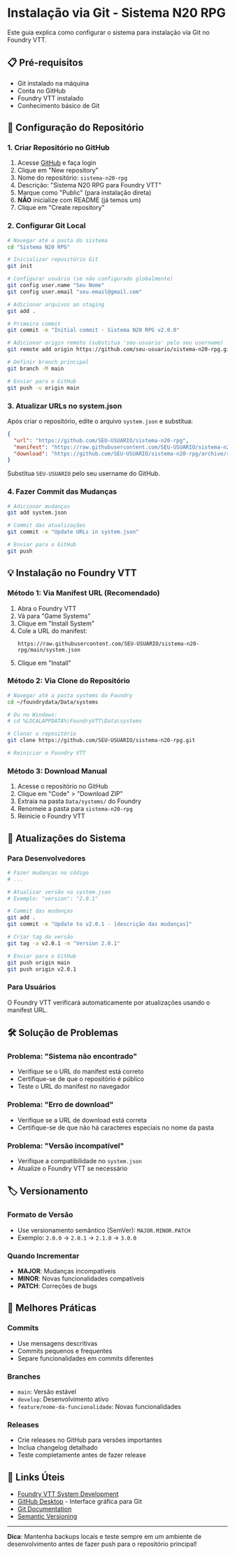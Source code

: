 # Instalação via Git - Sistema N20 RPG

Este guia explica como configurar o sistema para instalação via Git no Foundry VTT.

## 📋 Pré-requisitos

- Git instalado na máquina
- Conta no GitHub
- Foundry VTT instalado
- Conhecimento básico de Git

## 🚀 Configuração do Repositório

### 1. Criar Repositório no GitHub

1. Acesse [GitHub](https://github.com) e faça login
2. Clique em "New repository"
3. Nome do repositório: `sistema-n20-rpg`
4. Descrição: "Sistema N20 RPG para Foundry VTT"
5. Marque como "Public" (para instalação direta)
6. **NÃO** inicialize com README (já temos um)
7. Clique em "Create repository"

### 2. Configurar Git Local

```bash
# Navegar até a pasta do sistema
cd "Sistema N20 RPG"

# Inicializar repositório Git
git init

# Configurar usuário (se não configurado globalmente)
git config user.name "Seu Nome"
git config user.email "seu.email@gmail.com"

# Adicionar arquivos ao staging
git add .

# Primeiro commit
git commit -m "Initial commit - Sistema N20 RPG v2.0.0"

# Adicionar origin remoto (substitua 'seu-usuario' pelo seu username)
git remote add origin https://github.com/seu-usuario/sistema-n20-rpg.git

# Definir branch principal
git branch -M main

# Enviar para o GitHub
git push -u origin main
```

### 3. Atualizar URLs no system.json

Após criar o repositório, edite o arquivo `system.json` e substitua:

```json
{
  "url": "https://github.com/SEU-USUARIO/sistema-n20-rpg",
  "manifest": "https://raw.githubusercontent.com/SEU-USUARIO/sistema-n20-rpg/main/system.json",
  "download": "https://github.com/SEU-USUARIO/sistema-n20-rpg/archive/refs/heads/main.zip"
}
```

Substitua `SEU-USUARIO` pelo seu username do GitHub.

### 4. Fazer Commit das Mudanças

```bash
# Adicionar mudanças
git add system.json

# Commit das atualizações
git commit -m "Update URLs in system.json"

# Enviar para o GitHub
git push
```

## 💡 Instalação no Foundry VTT

### Método 1: Via Manifest URL (Recomendado)

1. Abra o Foundry VTT
2. Vá para "Game Systems"
3. Clique em "Install System"
4. Cole a URL do manifest:
   ```
   https://raw.githubusercontent.com/SEU-USUARIO/sistema-n20-rpg/main/system.json
   ```
5. Clique em "Install"

### Método 2: Via Clone do Repositório

```bash
# Navegar até a pasta systems do Foundry
cd ~/foundrydata/Data/systems

# Ou no Windows:
# cd %LOCALAPPDATA%\FoundryVTT\Data\systems

# Clonar o repositório
git clone https://github.com/SEU-USUARIO/sistema-n20-rpg.git

# Reiniciar o Foundry VTT
```

### Método 3: Download Manual

1. Acesse o repositório no GitHub
2. Clique em "Code" > "Download ZIP"
3. Extraia na pasta `Data/systems/` do Foundry
4. Renomeie a pasta para `sistema-n20-rpg`
5. Reinicie o Foundry VTT

## 🔄 Atualizações do Sistema

### Para Desenvolvedores

```bash
# Fazer mudanças no código
# ...

# Atualizar versão no system.json
# Exemplo: "version": "2.0.1"

# Commit das mudanças
git add .
git commit -m "Update to v2.0.1 - [descrição das mudanças]"

# Criar tag da versão
git tag -a v2.0.1 -m "Version 2.0.1"

# Enviar para o GitHub
git push origin main
git push origin v2.0.1
```

### Para Usuários

O Foundry VTT verificará automaticamente por atualizações usando o manifest URL.

## 🛠️ Solução de Problemas

### Problema: "Sistema não encontrado"
- Verifique se o URL do manifest está correto
- Certifique-se de que o repositório é público
- Teste o URL do manifest no navegador

### Problema: "Erro de download"
- Verifique se a URL de download está correta
- Certifique-se de que não há caracteres especiais no nome da pasta

### Problema: "Versão incompatível"
- Verifique a compatibilidade no `system.json`
- Atualize o Foundry VTT se necessário

## 🏷️ Versionamento

### Formato de Versão
- Use versionamento semântico (SemVer): `MAJOR.MINOR.PATCH`
- Exemplo: `2.0.0` → `2.0.1` → `2.1.0` → `3.0.0`

### Quando Incrementar
- **MAJOR**: Mudanças incompatíveis
- **MINOR**: Novas funcionalidades compatíveis
- **PATCH**: Correções de bugs

## 📝 Melhores Práticas

### Commits
- Use mensagens descritivas
- Commits pequenos e frequentes
- Separe funcionalidades em commits diferentes

### Branches
- `main`: Versão estável
- `develop`: Desenvolvimento ativo
- `feature/nome-da-funcionalidade`: Novas funcionalidades

### Releases
- Crie releases no GitHub para versões importantes
- Inclua changelog detalhado
- Teste completamente antes de fazer release

## 🔗 Links Úteis

- [Foundry VTT System Development](https://foundryvtt.com/article/system-development/)
- [GitHub Desktop](https://desktop.github.com/) - Interface gráfica para Git
- [Git Documentation](https://git-scm.com/doc)
- [Semantic Versioning](https://semver.org/)

---

**Dica**: Mantenha backups locais e teste sempre em um ambiente de desenvolvimento antes de fazer push para o repositório principal! 